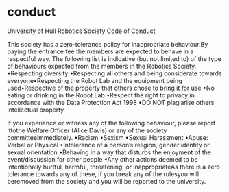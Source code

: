 # conduct
University of Hull Robotics Society Code of Conduct

This society has a zero-tolerance policy for inappropriate behaviour.By paying the entrance fee the members are expected to behave in a respectful way. The following list is indicative (but not limited to) of the type of behaviours expected from the members in the Robotics Society.
  •Respecting diversity 
  •Respecting all others and being considerate towards everyone•Respecting the Robot Lab and the equipment being used•Respective of the property that others chose to bring it for use 
  •No eating or drinking in the Robot Lab
  •Respect the right to privacy in accordance with the Data Protection Act 1998
	•DO NOT plagiarise others intellectual property 
	
If you experience or witness any of the following behaviour, please report ittothe Welfare Officer (Alice Davis) or any of the society committeeimmediately.
  •Racism
  •Sexism
  •Sexual Harassment
  •Abuse: Verbal or Physical
  •Intolerance of a person’s religion, gender identity or sexual orientation
  •Behaving in a way that disturbs the enjoyment of the event/discussion for other people
  •Any other actions deemed to be intentionally hurtful, harmful, threatening, or inappropriateAs there is a zero tolerance towards any of these, if you break any of the rulesyou will beremoved from the society and you will be reported to the university.
